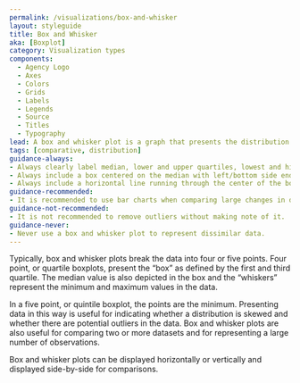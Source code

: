 ```yaml
---
permalink: /visualizations/box-and-whisker
layout: styleguide
title: Box and Whisker
aka: [Boxplot]
category: Visualization types
components:
  - Agency Logo
  - Axes
  - Colors
  - Grids
  - Labels
  - Legends
  - Source
  - Titles
  - Typography
lead: A box and whisker plot is a graph that presents the distribution of a category of data.
tags: [comparative, distribution]
guidance-always:
- Always clearly label median, lower and upper quartiles, lowest and highest observations.
- Always include a box centered on the median with left/bottom side ending at the lower quartile and right/top side at the upper quartile.
- Always include a horizontal line running through the center of the box beginning at the lowest observation and ending at the highest observation
guidance-recommended:
- It is recommended to use bar charts when comparing large changes in data values.
guidance-not-recommended:
- It is not recommended to remove outliers without making note of it.
guidance-never:
- Never use a box and whisker plot to represent dissimilar data.
---
```


<p>
  Typically, box and whisker plots break the data into four or five points. Four point, or quartile boxplots, present the “box” as defined by the first and third quartile. The median value is also depicted in the box and the “whiskers” represent the minimum and maximum values in the data.
</p>
<p>
  In a five point, or quintile boxplot, the points are the minimum. Presenting data in this way is useful for indicating whether a distribution is skewed and whether there are potential outliers in the data. Box and whisker plots are also useful for comparing two or more datasets and for representing a large number of observations. 
</p>
<p>
  Box and whisker plots can be displayed horizontally or vertically and displayed side-by-side for comparisons.
</p>